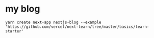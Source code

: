 # my blog



```
yarn create next-app nextjs-blog --example 'https://github.com/vercel/next-learn/tree/master/basics/learn-starter'
```
